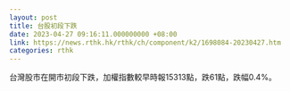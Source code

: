 ```yaml
---
layout: post
title: 台股初段下跌
date: 2023-04-27 09:16:11.000000000 +08:00
link: https://news.rthk.hk/rthk/ch/component/k2/1698084-20230427.htm
categories: rthk
---
```


台灣股市在開市初段下跌，加權指數較早時報15313點，跌61點，跌幅0.4%。
